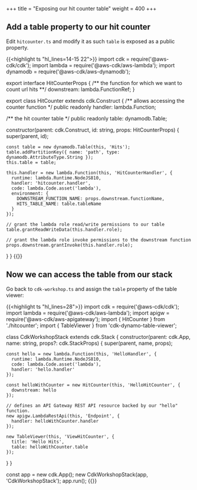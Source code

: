 +++
title = "Exposing our hit counter table"
weight = 400
+++

## Add a table property to our hit counter

Edit `hitcounter.ts` and modify it as such `table` is exposed as a public property.

{{<highlight ts "hl_lines=14-15 22">}}
import cdk = require('@aws-cdk/cdk');
import lambda = require('@aws-cdk/aws-lambda');
import dynamodb = require('@aws-cdk/aws-dynamodb');

export interface HitCounterProps {
  /** the function for which we want to count url hits **/
  downstream: lambda.FunctionRef;
}

export class HitCounter extends cdk.Construct {
  /** allows accessing the counter function */
  public readonly handler: lambda.Function;

  /** the hit counter table */
  public readonly table: dynamodb.Table;

  constructor(parent: cdk.Construct, id: string, props: HitCounterProps) {
    super(parent, id);

    const table = new dynamodb.Table(this, 'Hits');
    table.addPartitionKey({ name: 'path', type: dynamodb.AttributeType.String });
    this.table = table;

    this.handler = new lambda.Function(this, 'HitCounterHandler', {
      runtime: lambda.Runtime.NodeJS810,
      handler: 'hitcounter.handler',
      code: lambda.Code.asset('lambda'),
      environment: {
        DOWNSTREAM_FUNCTION_NAME: props.downstream.functionName,
        HITS_TABLE_NAME: table.tableName
      }
    });

    // grant the lambda role read/write permissions to our table
    table.grantReadWriteData(this.handler.role);

    // grant the lambda role invoke permissions to the downstream function
    props.downstream.grantInvoke(this.handler.role);
  }
}
{{</highlight>}}

## Now we can access the table from our stack

Go back to `cdk-workshop.ts` and assign the `table` property of the table viewer:

{{<highlight ts "hl_lines=28">}}
import cdk = require('@aws-cdk/cdk');
import lambda = require('@aws-cdk/aws-lambda');
import apigw = require('@aws-cdk/aws-apigateway');
import { HitCounter } from './hitcounter';
import { TableViewer } from 'cdk-dynamo-table-viewer';

class CdkWorkshopStack extends cdk.Stack {
  constructor(parent: cdk.App, name: string, props?: cdk.StackProps) {
    super(parent, name, props);

    const hello = new lambda.Function(this, 'HelloHandler', {
      runtime: lambda.Runtime.NodeJS810,
      code: lambda.Code.asset('lambda'),
      handler: 'hello.handler'
    });

    const helloWithCounter = new HitCounter(this, 'HelloHitCounter', {
      downstream: hello
    });

    // defines an API Gateway REST API resource backed by our "hello" function.
    new apigw.LambdaRestApi(this, 'Endpoint', {
      handler: helloWithCounter.handler
    });

    new TableViewer(this, 'ViewHitCounter', {
      title: 'Hello Hits',
      table: helloWithCounter.table
    });
  }
}

const app = new cdk.App();
new CdkWorkshopStack(app, 'CdkWorkshopStack');
app.run();
{{</highlight>}}